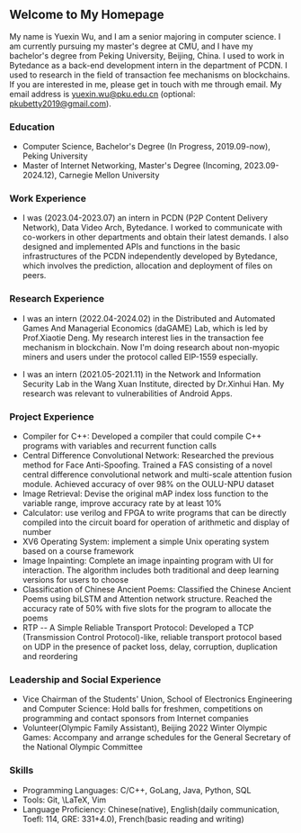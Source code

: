 ## Welcome to My Homepage

  My name is Yuexin Wu, and I am a senior majoring in computer science. I am currently pursuing my master's degree at CMU, and I have my bachelor's degree from Peking University, Beijing, China. I used to work in Bytedance as a back-end development intern in the department of PCDN. I used to research in the field of transaction fee mechanisms on blockchains. If you are interested in me, please get in touch with me through email. My email address is yuexin.wu@pku.edu.cn (optional: pkubetty2019@gmail.com).

### Education

* Computer Science, Bachelor's Degree (In Progress, 2019.09-now), Peking University
* Master of Internet Networking, Master's Degree (Incoming, 2023.09-2024.12), Carnegie Mellon University

### Work Experience

* I was (2023.04-2023.07) an intern in PCDN (P2P Content Delivery Network), Data Video Arch, Bytedance. I worked to communicate with co-workers in other departments and obtain their latest demands. I also designed and implemented APIs and functions in the basic infrastructures of the PCDN independently developed by Bytedance, which involves the prediction, allocation and deployment of files on peers.


### Research Experience

* I was an intern (2022.04-2024.02) in the Distributed and Automated Games And Managerial Economics (daGAME) Lab, which is led by Prof.Xiaotie Deng. My research interest lies in the transaction fee mechanism in blockchain. Now I'm doing research about non-myopic miners and users under the protocol called EIP-1559 especially.

* I was an intern (2021.05-2021.11) in the Network and Information Security Lab in the Wang Xuan Institute, directed by Dr.Xinhui Han. My research was relevant to vulnerabilities of Android Apps.

### Project Experience

* Compiler for C++: Developed a compiler that could compile C++ programs with variables and recurrent function calls 
* Central Difference Convolutional Network: Researched the previous method for Face Anti-Spoofing. Trained a FAS consisting of a novel central difference convolutional network and multi-scale attention fusion module. Achieved accuracy of over 98\% on the OULU-NPU dataset
* Image Retrieval: Devise the original mAP index loss function to the variable range, improve accuracy rate by at least 10\%
* Calculator: use verilog and FPGA to write programs that can be directly compiled into the circuit board for operation of arithmetic and display of number
* XV6 Operating System: implement a simple Unix operating system based on a course framework
* Image Inpainting: Complete an image inpainting program with UI for interaction. The algorithm includes both traditional and deep learning versions for users to choose
* Classification of Chinese Ancient Poems: Classified the Chinese Ancient Poems using biLSTM and Attention network structure. Reached the accuracy rate of 50% with five slots for the program to allocate the poems
* RTP -- A Simple Reliable Transport Protocol: Developed a TCP (Transmission Control Protocol)-like, reliable transport protocol based on UDP in the presence of packet loss, delay, corruption, duplication and reordering



### Leadership and Social Experience
* Vice Chairman of the Students' Union, School of Electronics Engineering and Computer Science: Hold balls for freshmen, competitions on programming and contact sponsors from Internet companies
* Volunteer(Olympic Family Assistant), Beijing 2022 Winter Olympic Games: Accompany and arrange schedules for the General Secretary of the National Olympic Committee


### Skills
* Programming Languages: C/C++, GoLang, Java, Python, SQL
* Tools: Git, \LaTeX, Vim
* Language Proficiency: Chinese(native), English(daily communication, Toefl: 114, GRE: 331+4.0), French(basic reading and writing)




